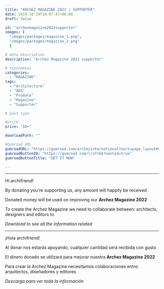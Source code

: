 ```yaml
---
title: "ARCHEZ MAGAZINE 2022 | SUPPORTER"
date: 2019-10-29T10:07:47+06:00
draft: false

id: "archezmagazine2022supporter"
images: [
  "images/packages/magazine_1.png",
  "images/packages/magazine_2.png"
  ]

# meta description
description: "Archez Magazine 2022 supporter"

# taxonomies
categories:
  - "MAGAZINE"
tags:
  - "Architecture"
  - "ADS"
  - "Promote"
  - "Magazine"
  - "Supporter"

# post type

#price
price: "$0+"

downloadPath: ""

#Gumroad URL
gumroadURL: "https://gumroad.com/archezinternational?sort=page_layout#zYrbb"
gumroadButtonID: "https://gumroad.com/l/zYrbb?wanted=true"
gumroadButtonTitle: "GET IT NOW"

---
```


___

Hi archifriend!

By donating you're supporting us, any amount will happily be received

Donated money will be used on improving our **Archez Magazine 2022**

To create the Archez Magazine we need to collaborate between: architects, designers and editors to

*Download to see all the information related*

_____

¡Hola archifriend!

Al donar nos estarás apoyando, cualquier cantidad será recibida con gusto

El dinero donado se utilizará para mejorar nuestra **Archez Magazine 2022**

Para crear la Archez Magazine necesitamos colaboraciones entre: arquitectos, diseñadores y editores

*Descarga para ver toda la información*